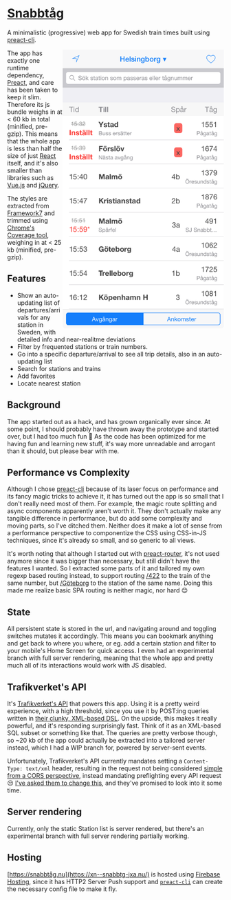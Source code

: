 # [Snabbtåg](https://xn--snabbtg-jxa.nu/)
A minimalistic (progressive) web app for Swedish train times built using [preact-cli](https://github.com/developit/preact-cli).

<a href="https://xn--snabbtg-jxa.nu/" alt="UI Demo"><img width="375" height="647" align="right" src="screenshot.png"></a>

The app has exactly one runtime dependency, [Preact](https://preactjs.com/), and care has been taken to keep it slim. Therefore its js bundle weighs in at < 60 kb in total (minified, pre-gzip). This means that the whole app is less than half the size of just [React](https://facebook.github.io/react/) itself, and it's also smaller than libraries such as [Vue.js](https://vuejs.org/) and [jQuery](https://jquery.com/). 

The styles are extracted from [Framework7](http://framework7.io/) and trimmed using [Chrome's Coverage tool](https://developers.google.com/web/updates/2017/04/devtools-release-notes#coverage), weighing in at < 25 kb (minified, pre-gzip).

## Features
* Show an auto-updating list of departures/arrivals for any station in Sweden, with detailed info and near-realitme deviations
* Filter by frequented stations or train numbers.
* Go into a specific departure/arrival to see all trip details, also in an auto-updating list
* Search for stations and trains
* Add favorites
* Locate nearest station

## Background
The app started out as a hack, and has grown organically ever since. At some point, I should probably have thrown away the prototype and started over, but I had too much fun 😬 As the code has been optimized for me having fun and learning new stuff, it's way more unreadable and arrogant than it should, but please bear with me.

## Performance vs Complexity
Although I chose [preact-cli](https://github.com/developit/preact-cli) because of its laser focus on performance and its fancy magic tricks to achieve it, it has turned out the app is so small that I don't really need most of them. For example, the magic route splitting and async components apparently aren't worth it. They don't actually make any tangible difference in performance, but do add some complexity and moving parts, so I've ditched them. Neither does it make a lot of sense from a performance perspective to componentize the CSS using CSS-in-JS techniques, since it's already so small, and so generic to all views.

It's worth noting that although I started out with [preact-router](https://github.com/developit/preact-router), it's not used anymore since it was bigger than necessary, but still didn't have the features I wanted. So I extracted some parts of it and tailored my own regexp based routing instead, to support routing [/422](https://xn--snabbtg-jxa.nu/422) to the train of the same number, but [/Göteborg](https://xn--snabbtg-jxa.nu/Göteborg) to the station of the same name. Doing this made me realize basic SPA routing is neither magic, nor hard 😊

## State
All persistent state is stored in the url, and navigating around and toggling switches mutates it accordingly. This means you can bookmark anything and get back to where you where, or eg. add a certain station and filter to your mobile's Home Screen for quick access. I even had an experimental branch with full server rendering, meaning that the whole app and pretty much all of its interactions would work with JS disabled.

## Trafikverket's API
It's [Trafikverket's API](https://api.trafikinfo.trafikverket.se/) that powers this app. Using it is a pretty weird experience, with a high threshold, since you use it by POST:ing queries written in [their clunky, XML-based DSL](https://api.trafikinfo.trafikverket.se/API/TheRequest). On the upside, this makes it really powerful, and it's responding surprisingly fast. Think of it as an XML-based SQL subset or something like that. The queries are pretty verbose though, so ~20 kb of the app could actually be extracted into a tailored server instead, which I had a WIP branch for, powered by server-sent events.

Unfortunately, Trafikverket's API currently mandates setting a `Content-Type: text/xml` header, resulting in the request not being considered [simple from a CORS perspective](https://developer.mozilla.org/en-US/docs/Web/HTTP/Access_control_CORS#Simple_requests), instead mandating preflighting every API request 😔 [I've asked them to change this](https://api.trafikinfo.trafikverket.se/Forum/Details/59a3da750bb22115d03e63a5), and they've promised to look into it some time.

## Server rendering
Currently, only the static Station list is server rendered, but there's an experimental branch with full server rendering partially working.

## Hosting
[https://snabbtåg.nu](https://xn--snabbtg-jxa.nu/) is hosted using [Firebase Hosting](https://firebase.google.com/products/hosting/), since it has HTTP2 Server Push support and [`preact-cli`](https://github.com/developit/preact-cli) can create the necessary config file to make it fly.